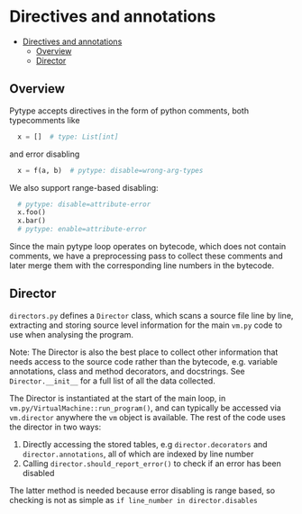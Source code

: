 # Directives and annotations

<!--*
freshness: { owner: 'mdemello' reviewed: '2021-08-09' }
*-->

<!--ts-->
   * [Directives and annotations](#directives-and-annotations)
      * [Overview](#overview)
      * [Director](#director)

<!-- Added by: rechen, at: 2021-08-10T21:18-07:00 -->

<!--te-->

## Overview

Pytype accepts directives in the form of python comments, both typecomments like

```python
  x = []  # type: List[int]
```

and error disabling

```python
  x = f(a, b)  # pytype: disable=wrong-arg-types
```

We also support range-based disabling:

```python
  # pytype: disable=attribute-error
  x.foo()
  x.bar()
  # pytype: enable=attribute-error
```

Since the main pytype loop operates on bytecode, which does not contain
comments, we have a preprocessing pass to collect these comments and later merge
them with the corresponding line numbers in the bytecode.

## Director

`directors.py` defines a `Director` class, which scans a source file line by
line, extracting and storing source level information for the main `vm.py` code
to use when analysing the program.

Note: The Director is also the best place to collect other information that needs
access to the source code rather than the bytecode, e.g. variable annotations,
class and method decorators, and docstrings. See `Director.__init__` for a full
list of all the data collected.

The Director is instantiated at the start of the main loop, in
`vm.py/VirtualMachine::run_program()`, and can typically be accessed via
`vm.director` anywhere the `vm` object is available. The rest of the code uses
the director in two ways:

1. Directly accessing the stored tables, e.g `director.decorators` and `director.annotations`, all of which are indexed by line number
2. Calling `director.should_report_error()` to check if an error has been disabled

The latter method is needed because error disabling is range based, so checking
is not as simple as `if line_number in director.disables`

